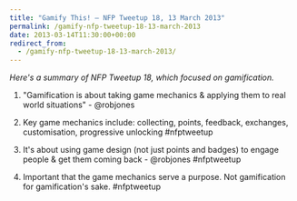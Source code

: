 ```yaml
---
title: "Gamify This! – NFP Tweetup 18, 13 March 2013"
permalink: /gamify-nfp-tweetup-18-13-march-2013
date: 2013-03-14T11:30:00+00:00
redirect_from:
  - /gamify-nfp-tweetup-18-13-march-2013/
---
```


*Here's a summary of NFP Tweetup 18, which focused on gamification.*

1. "Gamification is about taking game mechanics & applying them to real world situations" - @robjones

2. Key game mechanics include: collecting, points, feedback, exchanges, customisation, progressive unlocking #nfptweetup

3. It's about using game design (not just points and badges) to engage people & get them coming back - @robjones #nfptweetup

4. Important that the game mechanics serve a purpose. Not gamification for gamification's sake. #nfptweetup